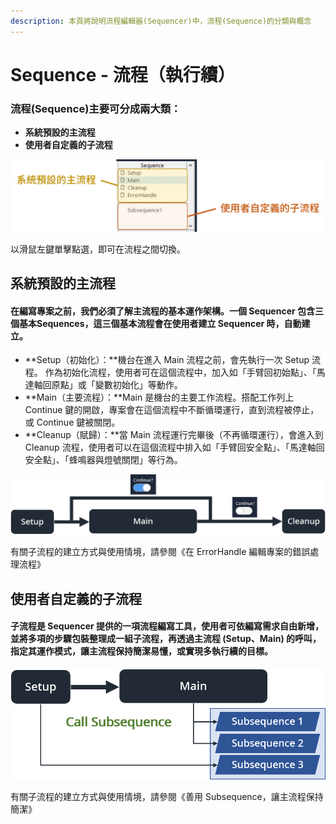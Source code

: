 ```yaml
---
description: 本頁將說明流程編輯器(Sequencer)中，流程(Sequence)的分類與概念
---
```


# Sequence - 流程（執行續）

### 流程\(Sequence\)主要可分成兩大類：

* **系統預設的主流程**
* **使用者自定義的子流程**

![&#x6D41;&#x7A0B;&#x7684;&#x985E;&#x5225;](../../../.gitbook/assets/sequencer_sequences2.png)

以滑鼠左鍵單擊點選，即可在流程之間切換。



## 系統預設的主流程

#### 在編寫專案之前，我們必須了解主流程的基本運作架構。一個 Sequencer 包含三個基本Sequences，這三個基本流程會在使用者建立 Sequencer 時，自動建立。

* **Setup（初始化）：**機台在進入 Main 流程之前，會先執行一次 Setup 流程。 作為初始化流程，使用者可在這個流程中，加入如「手臂回初始點」、「馬達軸回原點」或「變數初始化」等動作。
* **Main（主要流程）：**Main 是機台的主要工作流程。搭配工作列上 Continue 鍵的開啟，專案會在這個流程中不斷循環運行，直到流程被停止，或 Continue 鍵被關閉。
* **Cleanup（賦歸）：**當 Main 流程運行完畢後（不再循環運行），會進入到 Cleanup 流程，使用者可以在這個流程中排入如「手臂回安全點」、「馬達軸回安全點」、「蜂鳴器與燈號關閉」等行為。

![&#x4E3B;&#x6D41;&#x7A0B;&#x904B;&#x4F5C;&#x9806;&#x5E8F;](../../../.gitbook/assets/sequencer_systemstep.png)

有關子流程的建立方式與使用情境，請參閱《在 ErrorHandle 編輯專案的錯誤處理流程》



## 使用者自定義的子流程

#### 子流程是 Sequencer 提供的一項流程編寫工具，使用者可依編寫需求自由新增，並將多項的步驟包裝整理成一組子流程，再透過主流程 \(Setup、Main\) 的呼叫，指定其運作模式，讓主流程保持簡潔易懂，或實現多執行續的目標。

![](../../../.gitbook/assets/sequencer_systemcallsub.png)

有關子流程的建立方式與使用情境，請參閱《善用 Subsequence，讓主流程保持簡潔》



